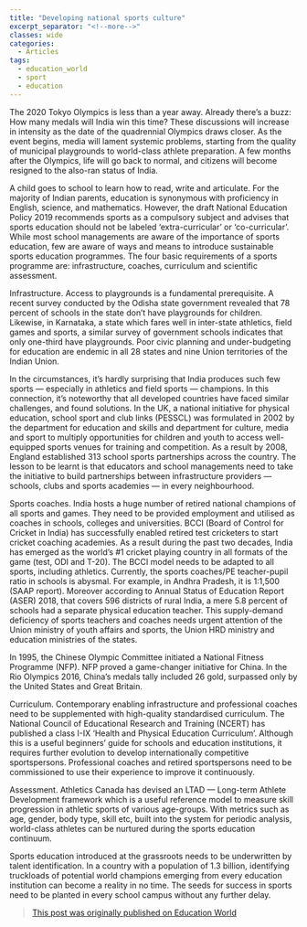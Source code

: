 ```yaml
---
title: "Developing national sports culture"
excerpt_separator: "<!--more-->"
classes: wide
categories:
  - Articles
tags:
  - education_world
  - sport
  - education
---
```


The 2020 Tokyo Olympics is less than a year away. Already there’s a buzz: How many medals will India win this time? These discussions will increase in intensity as the date of the quadrennial Olympics draws closer. As the event begins, media will lament systemic problems, starting from the quality of municipal playgrounds to world-class athlete preparation. A few months after the Olympics, life will go back to normal, and citizens will become resigned to the also-ran status of India.
<!--more-->

A child goes to school to learn how to read, write and articulate. For the majority of Indian parents, education is synonymous with proficiency in English, science, and mathematics. However, the draft National Education Policy 2019 recommends sports as a compulsory subject and advises that sports education should not be labeled ‘extra-curricular’ or ‘co-curricular’. While most school managements are aware of the importance of sports education, few are aware of ways and means to introduce sustainable sports education programmes. The four basic requirements of a sports programme are: infrastructure, coaches, curriculum and scientific assessment.

Infrastructure. Access to playgrounds is a fundamental prerequisite. A recent survey conducted by the Odisha state government revealed that 78 percent of schools in the state don’t have playgrounds for children. Likewise, in Karnataka, a state which fares well in inter-state athletics, field games and sports, a similar survey of government schools indicates that only one-third have playgrounds. Poor civic planning and under-budgeting for education are endemic in all 28 states and nine Union territories of the Indian Union.

In the circumstances, it’s hardly surprising that India produces such few sports — especially in athletics and field sports — champions. In this connection, it’s noteworthy that all developed countries have faced similar challenges, and found solutions. In the UK, a national initiative for physical education, school sport and club links (PESSCL) was formulated in 2002 by the department for education and skills and department for culture, media and sport to multiply opportunities for children and youth to access well-equipped sports venues for training and competition. As a result by 2008, England established 313 school sports partnerships across the country. The lesson to be learnt is that educators and school managements need to take the initiative to build partnerships between infrastructure providers — schools, clubs and sports academies — in every neighbourhood.

Sports coaches. India hosts a huge number of retired national champions of all sports and games. They need to be provided employment and utilised as coaches in schools, colleges and universities. BCCI (Board of Control for Cricket in India) has successfully enabled retired test cricketers to start cricket coaching academies. As a result during the past two decades, India has emerged as the world’s #1 cricket playing country in all formats of the game (test, ODI and T-20). The BCCI model needs to be adapted to all sports, including athletics. Currently, the sports coaches/PE teacher-pupil ratio in schools is abysmal. For example, in Andhra Pradesh, it is 1:1,500 (SAAP report). Moreover according to Annual Status of Education Report (ASER) 2018, that covers 596 districts of rural India, a mere 5.8 percent of schools had a separate physical education teacher. This supply-demand deficiency of sports teachers and coaches needs urgent attention of the Union ministry of youth affairs and sports, the Union HRD ministry and education ministries of the states.

In 1995, the Chinese Olympic Committee initiated a National Fitness Programme (NFP). NFP proved a game-changer initiative for China. In the Rio Olympics 2016, China’s medals tally included 26 gold, surpassed only by the United States and Great Britain.

Curriculum. Contemporary enabling infrastructure and professional coaches need to be supplemented with high-quality standardised curriculum. The National Council of Educational Research and Training (NCERT) has published a class I-IX ‘Health and Physical Education Curriculum’. Although this is a useful beginners’ guide for schools and education institutions, it requires further evolution to develop internationally competitive sportspersons. Professional coaches and retired sportspersons need to be commissioned to use their experience to improve it continuously.

Assessment. Athletics Canada has devised an LTAD — Long-term Athlete Development framework which is a useful reference model to measure skill progression in athletic sports of various age-groups. With metrics such as age, gender, body type, skill etc, built into the system for periodic analysis, world-class athletes can be nurtured during the sports education continuum.

Sports education introduced at the grassroots needs to be underwritten by talent identification. In a country with a population of 1.3 billion, identifying truckloads of potential world champions emerging from every education institution can become a reality in no time. The seeds for success in sports need to be planted in every school campus without any further delay.

> [This post was originally published on Education World](https://www.educationworld.in/developing-national-sports-culture/)